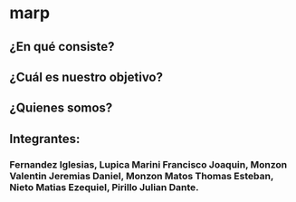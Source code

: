 # marp

## ¿En qué consiste?

## ¿Cuál es nuestro objetivo?

## ¿Quienes somos?

## Integrantes:
### Fernandez Iglesias, Lupica Marini Francisco Joaquin, Monzon Valentin Jeremias Daniel, Monzon Matos Thomas Esteban, Nieto Matias Ezequiel, Pirillo Julian Dante.
